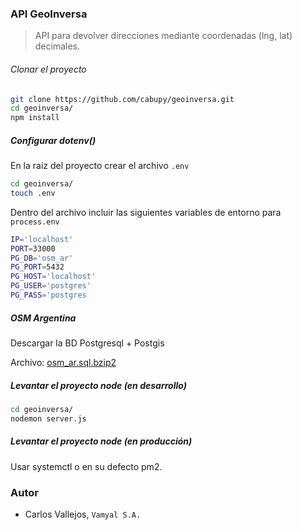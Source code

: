 ### API GeoInversa

> API para devolver direcciones mediante coordenadas (lng, lat) decimales.

###### Clonar el proyecto

```bash
git clone https://github.com/cabupy/geoinversa.git
cd geoinversa/
npm install
```

##### Configurar dotenv()

En la raiz del proyecto crear el archivo `.env`

```bash
cd geoinversa/
touch .env
```

Dentro del archivo incluir las siguientes variables de entorno para `process.env` 

```bash
IP='localhost'
PORT=33000
PG_DB='osm_ar'
PG_PORT=5432
PG_HOST='localhost'
PG_USER='postgres'
PG_PASS='postgres
```

##### OSM Argentina

Descargar la BD Postgresql + Postgis

Archivo: [osm_ar.sql.bzip2](http://s3.vamyal.com/osm_ar.sql.bz2) 

##### Levantar el proyecto node (en desarrollo)

```bash
cd geoinversa/
nodemon server.js
```

##### Levantar el proyecto node (en producción)

Usar systemctl o en su defecto pm2.

### Autor

- Carlos Vallejos, `Vamyal S.A.`